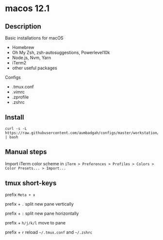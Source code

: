 # macos 12.1

## Description

Basic installations for macOS

- Homebrew
- Oh My Zsh, zsh-autosuggestions, Powerlevel10k
- Node.js, Nvm, Yarn
- iTerm2
- other useful packages

Configs

- .tmux.conf
- .vimrc
- .zprofile
- .zshrc


## Install

```
curl -s -L https://raw.githubusercontent.com/aumbadgah/configs/master/workstation/macos.12.1/install.sh | bash
```


## Manual steps

Import iTerm color scheme in `iTerm > Preferences > Profiles > Colors > Color Presets... > Import...`


## tmux short-keys

prefix `Meta + x`

prefix + `.` split new pane vertically

prefix + `:` split new pane horizontally

prefix + `h/j/k/l` move to pane

prefix + `r` reload `~/.tmux.conf` and `~/.zshrc`

